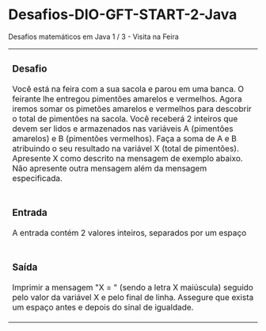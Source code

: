 # Desafios-DIO-GFT-START-2-Java

<html>
  <head>
  </head>
  <body>
    <caption>Desafios matemáticos em Java 1 / 3 - Visita na Feira</caption>
    <table>
      <tr><td>
        <h3>Desafio</h3>
<p>Você está na feira com a sua sacola e parou em uma banca. O feirante lhe entregou pimentões amarelos e vermelhos. Agora iremos somar os pimetões amarelos e vermelhos para descobrir o total de pimentões na sacola.  Você receberá 2 inteiros que devem ser lidos e armazenados nas variáveis A (pimentões amarelos) e B (pimentões vermelhos). Faça a soma de A e B atribuindo o seu resultado na variável X (total de pimentões). Apresente X como descrito na mensagem de exemplo abaixo. Não apresente outra mensagem além da mensagem especificada.</p>
        </td></tr>
      <tr><td>
        <h3>Entrada</h3>
        <p>A entrada contém 2 valores inteiros, separados por um espaço</p>
        </td></tr>
      <tr><td>
        <h3>Saída</h3>
        <p>Imprimir a mensagem "X = " (sendo a letra X maiúscula) seguido pelo valor da variável X e pelo final de linha. Assegure que exista um espaço antes e depois do sinal de igualdade.</p>
        </td></tr>
    </table>
  </body>
  </html>
